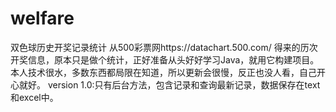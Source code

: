 # welfare
双色球历史开奖记录统计
从500彩票网https://datachart.500.com/ 得来的历次开奖信息，原本只是做个统计，正好准备从头好好学习Java，就用它构建项目。
本人技术很水，多数东西都局限在知道，所以更新会很慢，反正也没人看，自己开心就好。
version 1.0:只有后台方法，包含记录和查询最新记录，数据保存在text和excel中。
